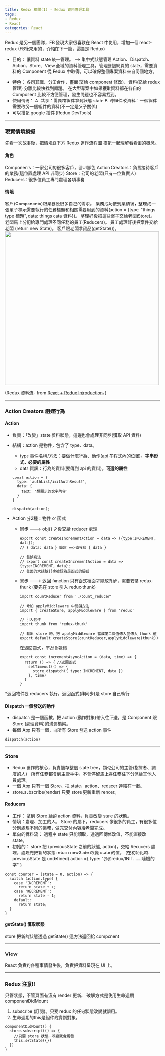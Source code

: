 ```yaml
---
title: Redux 相關(1) - Redux 資料管理工具
tags: 
- Redux
- React
categories: React
---
```

Redux 是另一個團隊，FB 發現大家很喜歡在 React 中使用，增加一個 react-redux (FB後來用的，介紹在下一篇，這篇是 Redux)

- 目的：
  讓資料 state 統一管理。
  ==> 集中式狀態管理 Action、Dispatch、Action、Store、View
  全域的資料管理工具，管理整個網頁的 state，需要資料的 Component 從 Redux 中取得，可以確保整個專案資料來自同個地方。
<!-- more -->
- 特色：
  各司其職、分工合作，畫面(交給 component 修改)、資料(交給 redux 管理) 分離比較快找到問題。
  在大型專案中如果獲取資料都在各自的 Component 比較不方便管理，發生問題也不容易找到。
- 使用情況：
  A. 共享：需要跨組件拿到狀態 state
  B. 跨組件改資料：一個組件需要改另一個組件的資料(不一定是父子關係)
- 可以搭配 google 插件 (Redux DevTools)

--------------------------------------------------------------------------
### 現實情境模擬
先看一次故事後，把情境跟下方 Redux 運作流程圖 搭配一起理解看看圖的概念。

#### 角色
Components：一家公司的很多客戶，圖UI腳色
Action Creators：負責接待客戶的業務(這位置處理 API 非同步)
Store：公司的老闆(只有一位負責人)
Reducers：很多位員工專門處理各項事務

#### 情境
客戶(Components)跟業務說很多自己的需求。
業務成功接到業績後，整理成一張單子標示需要執行的任務標題和相關需要用到的資料(action = {type: "things type 標題", data: things data 資料})。
整理好後把這些案子交給老闆(Store)。
老闆馬上分配給專門處理不同任務的員工(Reducers)。
員工處理好後把案件交給老闆 (return new State)。
客戶跟老闆拿貨品(getState())。
<img width="500" src='https://note.pcwu.net/assets/images/2017-03-04-redux-intro-8c335.png' alt="">

(Redux 資料流- from [React + Redux Introduction](https://www.slideshare.net/nikgraf/react-redux-introduction)。)

--------------------------------------------------------------------------
### Action Creators 創建行為
#### Action
- 負責：「改變」state 資料狀態，這邊也會處理非同步(獲取 API 資料)
- 結構：action 是物件，包含了 type、data。
    - type 事件名稱/方法：要做什麼行為、動作(api 在程式內的位置)。<b>字串形式、必要的屬性</b>
    - data 資訊：行為的資料(要傳到 api 的資料)。<b>可選的屬性</b>
  ```
  const action = {
    type: 'authList/initAuthResult', 
    data: {
      text: '想顯示的文字內容'  
    }
  }

  dispatch(action);
  ```

- Action 分2種：物件 or 函式
  - 同步 ---> obj{}
    之後交給 reducer 處理
    ```
    export const createIncrementAction = data => ({type:INCREMENT, data});
    // { data: data } 簡寫 ==>直接寫 { data }

    // 錯誤寫法
    // export const createIncrementAction = data => {type:INCREMENT, data};
    // 後面的大括號{}會被認為是函式的括弧
    ``` 

  - 異步 ---> 返回 function
    只有函式裡面才能放異步，需要安裝 redux-thunk
    (要先在 store 引入 redux-thunk)
    ```
    import countReducer from './count_reducer'

    // 增加 applyMiddleware 中間鍵方法
    import { createStore, applyMiddleware } from 'redux'

    // 引入套件
    import thunk from 'redux-thunk'

    // 輸出 store 時，把 applyMiddleware 當成第二個值傳入並傳入 thunk 值
    export default createStore(countReducer,applyMiddleware(thunk))
    ```

    在返回函式，不然會報錯
    ```
    export const incrementAsyncAction = (data, time) => {
      return () => { //返回函式
        setTimeout(() => {
          store.dispatch({ type: INCREMENT, data })
        }, time)
      }
    }
    ```

*返回物件是 reducers 執行，返回函式(非同步)是 store 自己執行


#### Dispatch 一個發送的動作
- dispatch 是一個函數，把 action (動作對象)帶入往下送，是 Component 跟 Store (處理資料)的溝通橋梁。
- 每個 App 只有一個，向所有 Store 發送 action 事件
  
```
dispatch(action)
```

--------------------------------------------------------------------------
### Store 
- Redux 運作的核心，負責儲存整個 state tree，類似公司的主管(指揮者、調度的人)，所有任務都會到主管手中，不會停留馬上將任務往下分派給其他人員處理。
- 一個 App 只有一個 Store。把 state、action、reducer 連結在一起。
- store.subscribe(render) 只要 store 更新重新 render。

#### Reducers 
- 工作：
拿到 Store 給的 action 資料，負責改變 state 的狀態。
- 情境：處理、加工的人。
  Store 的屬下，reducers 像很多的員工，有很多位分別處理不同的業務，做完交付內容給老闆完成。
- 單向的資料流：
  過程中 state 只能讀取，透過回傳修改值，不能直接改 state。
- 初始的：
  store 把 (previousState 之前的狀態, action)，交給 Reducers 處理，處理完把新的狀態 return newState 改變 state 的值。
  (在初始化時. previousState 是 undefined)
  action ={ type: "@@redux/INIT.......隨機的字" }
```
const counter = (state = 0, action) => {
  switch (action.type) {
    case 'INCREMENT':
      return state + 1;
    case 'DECREMENT':
      return state - 1;
    default:
      return state;
  }
}
```

#### getState() 獲取狀態
store 把新的狀態透過 getState() 這方法返回給 component

--------------------------------------------------------------------------------------------
### View
React 負責的各種事情發生後，負責把資料呈現在 UI 上。

--------------------------------------------------------------------
### Redux 注意!!
只管狀態，不管頁面有沒有 render 更新。
破解方式是使用生命週期 componentDidMount
1. subscribe (訂閱)。只要 redux 的任何狀態改變就調用。
2. 生命週期的this是組件的實例對象。
  
```
componentDidMount() {
  store.subscript(() => {
    //只要 store 狀態一改變就會觸發
    this.setState({})
  })
}
```